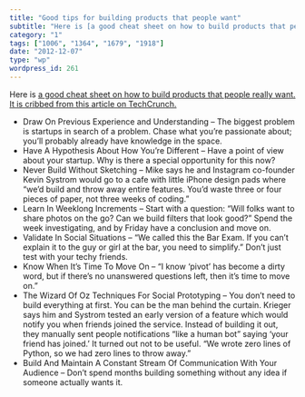 ```yaml
---
title: "Good tips for building products that people want"
subtitle: "Here is [a good cheat sheet on how to build products that people really want. It is cribbed from thi..."
category: "1"
tags: ["1006", "1364", "1679", "1918"]
date: "2012-12-07"
type: "wp"
wordpress_id: 261
---
```

Here is [a good cheat sheet on how to build products that people really want. It is cribbed from this article on TechCrunch.](http://techcrunch.com/2012/11/30/instagram-co-founder-mike-kriegers-8-principles-for-building-products-people-want/)

> 

- Draw On Previous Experience and Understanding – The biggest problem is startups in search of a problem. Chase what you’re passionate about; you’ll probably already have knowledge in the space.
- Have A Hypothesis About How You’re Different – Have a point of view about your startup. Why is there a special opportunity for this now?
- Never Build Without Sketching – Mike says he and Instagram co-founder Kevin Systrom would go to a cafe with little iPhone design pads where “we’d build and throw away entire features. You’d waste three or four pieces of paper, not three weeks of coding.”
- Learn In Weeklong Increments – Start with a question: “Will folks want to share photos on the go? Can we build filters that look good?” Spend the week investigating, and by Friday have a conclusion and move on.
- Validate In Social Situations – “We called this the Bar Exam. If you can’t explain it to the guy or girl at the bar, you need to simplify.” Don’t just test with your techy friends.
- Know When It’s Time To Move On – “I know ‘pivot’ has become a dirty word, but if there’s no unanswered questions left, then it’s time to move on.”
- The Wizard Of Oz Techniques For Social Prototyping – You don’t need to build everything at first. You can be the man behind the curtain. Krieger says him and Systrom tested an early version of a feature which would notify you when friends joined the service. Instead of building it out, they manually sent people notifications “like a human bot” saying ‘your friend has joined.’ It turned out not to be useful. “We wrote zero lines of Python, so we had zero lines to throw away.”
- Build And Maintain A Constant Stream Of Communication With Your Audience – Don’t spend months building something without any idea if someone actually wants it.
